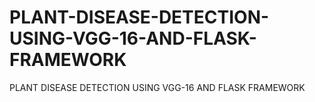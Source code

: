 # PLANT-DISEASE-DETECTION-USING-VGG-16-AND-FLASK-FRAMEWORK
PLANT DISEASE DETECTION USING VGG-16 AND FLASK FRAMEWORK
